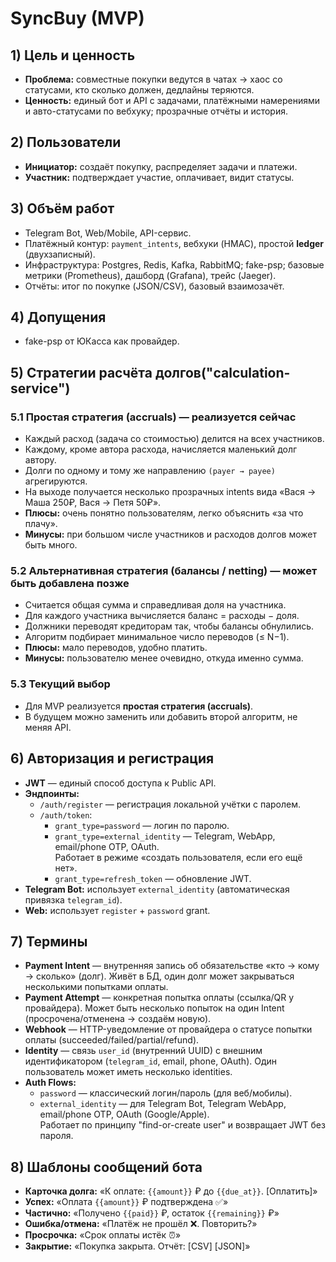 # SyncBuy (MVP)

## 1) Цель и ценность
- **Проблема:** совместные покупки ведутся в чатах → хаос со статусами, кто сколько должен, дедлайны теряются.
- **Ценность:** единый бот и API с задачами, платёжными намерениями и авто-статусами по вебхуку; прозрачные отчёты и история.

## 2) Пользователи
- **Инициатор:** создаёт покупку, распределяет задачи и платежи.
- **Участник:** подтверждает участие, оплачивает, видит статусы.

## 3) Объём работ
- Telegram Bot, Web/Mobile, API-сервис.
- Платёжный контур: `payment_intents`, вебхуки (HMAC), простой **ledger** (двухзаписный).
- Инфраструктура: Postgres, Redis, Kafka, RabbitMQ; fake-psp; базовые метрики (Prometheus), дашборд (Grafana), трейс (Jaeger).
- Отчёты: итог по покупке (JSON/CSV), базовый взаимозачёт.

## 4) Допущения
- fake-psp от ЮКасса как провайдер.

## 5) Стратегии расчёта долгов("calculation-service")

### 5.1 Простая стратегия (accruals) — реализуется сейчас
- Каждый расход (задача со стоимостью) делится на всех участников.
- Каждому, кроме автора расхода, начисляется маленький долг автору.
- Долги по одному и тому же направлению `(payer → payee)` агрегируются.
- На выходе получается несколько прозрачных intents вида «Вася → Маша 250₽, Вася → Петя 50₽».
- **Плюсы:** очень понятно пользователям, легко объяснить «за что плачу».  
- **Минусы:** при большом числе участников и расходов долгов может быть много.

### 5.2 Альтернативная стратегия (балансы / netting) — может быть добавлена позже
- Считается общая сумма и справедливая доля на участника.
- Для каждого участника вычисляется баланс = расходы − доля.
- Должники переводят кредиторам так, чтобы балансы обнулились.
- Алгоритм подбирает минимальное число переводов (≤ N−1).
- **Плюсы:** мало переводов, удобно платить.  
- **Минусы:** пользователю менее очевидно, откуда именно сумма.

### 5.3 Текущий выбор
- Для MVP реализуется **простая стратегия (accruals)**.  
- В будущем можно заменить или добавить второй алгоритм, не меняя API.

## 6) Авторизация и регистрация
- **JWT** — единый способ доступа к Public API.
- **Эндпоинты:**
  - `/auth/register` — регистрация локальной учётки с паролем.
  - `/auth/token`:
    - `grant_type=password` — логин по паролю.
    - `grant_type=external_identity` — Telegram, WebApp, email/phone OTP, OAuth.  
      Работает в режиме «создать пользователя, если его ещё нет».
    - `grant_type=refresh_token` — обновление JWT.
- **Telegram Bot:** использует `external_identity` (автоматическая привязка `telegram_id`).  
- **Web:** использует `register` + `password` grant.

## 7) Термины
- **Payment Intent** — внутренняя запись об обязательстве «кто → кому → сколько» (долг). Живёт в БД, один долг может закрываться несколькими попытками оплаты.
- **Payment Attempt** — конкретная попытка оплаты (ссылка/QR у провайдера). Может быть несколько попыток на один Intent (просрочена/отменена → создаём новую).
- **Webhook** — HTTP-уведомление от провайдера о статусе попытки оплаты (succeeded/failed/partial/refund).
- **Identity** — связь `user_id` (внутренний UUID) с внешним идентификатором (`telegram_id`, email, phone, OAuth). Один пользователь может иметь несколько identities.
- **Auth Flows:**
  - `password` — классический логин/пароль (для веб/мобилы).
  - `external_identity` — для Telegram Bot, Telegram WebApp, email/phone OTP, OAuth (Google/Apple).  
    Работает по принципу "find-or-create user" и возвращает JWT без пароля.

## 8) Шаблоны сообщений бота
- **Карточка долга:** «К оплате: `{{amount}}` ₽ до `{{due_at}}`. [Оплатить]»  
- **Успех:** «Оплата `{{amount}}` ₽ подтверждена ✅»  
- **Частично:** «Получено `{{paid}}` ₽, остаток `{{remaining}}` ₽»  
- **Ошибка/отмена:** «Платёж не прошёл ❌. Повторить?»  
- **Просрочка:** «Срок оплаты истёк ⏰»  
- **Закрытие:** «Покупка закрыта. Отчёт: [CSV] [JSON]»
